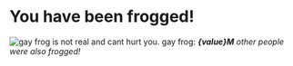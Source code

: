 <script lang="ts">
let value = Math.floor(Math.random() * 999) + 1;
</script>

# You have been frogged!

![gay frog is not real and cant hurt you. gay frog:](/assets/img/frog/frog.png)
**_{value}M_** _other people were also frogged!_
